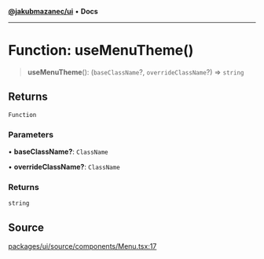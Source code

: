 [**@jakubmazanec/ui**](../README.md) • **Docs**

---

# Function: useMenuTheme()

> **useMenuTheme**(): (`baseClassName`?, `overrideClassName`?) => `string`

## Returns

`Function`

### Parameters

• **baseClassName?**: `ClassName`

• **overrideClassName?**: `ClassName`

### Returns

`string`

## Source

[packages/ui/source/components/Menu.tsx:17](https://github.com/jakubmazanec/tools/blob/bb20df5276ddb119762948adc2cda520aef09f0f/packages/ui/source/components/Menu.tsx#L17)
